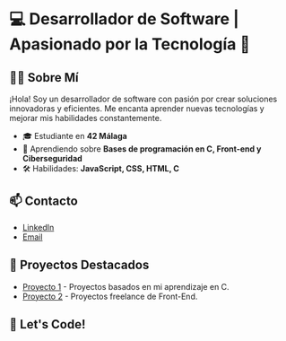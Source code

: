 # 💻 **Desarrollador de Software | Apasionado por la Tecnología 🚀**

## 👨‍💻 Sobre Mí
¡Hola! Soy un desarrollador de software con pasión por crear soluciones innovadoras y eficientes. Me encanta aprender nuevas tecnologías y mejorar mis habilidades constantemente.

- 🎓 Estudiante en **42 Málaga**
- 🌱 Aprendiendo sobre **Bases de programación en C, Front-end y Ciberseguridad**
- 🛠️ Habilidades: **JavaScript, CSS, HTML, C**

## 📫 Contacto
- [LinkedIn](https://www.linkedin.com/in/diego-francisco-rosales-canalejo-842736258/)
- [Email](mailto:diegorcs95@gmail.com)

## 🌟 Proyectos Destacados
- [Proyecto 1](https://github.com/drosales96/42cursus) - Proyectos basados en mi aprendizaje en C.
- [Proyecto 2](https://github.com/drosales96/Front-End) - Proyectos freelance de Front-End.

## 🚀 Let's Code!
